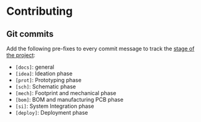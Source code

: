 # Contributing

## Git commits

Add the following pre-fixes to every commit message to track the [stage of the project](timeline.md):

- `[docs]`: general
- `[idea]`: Ideation phase
- `[prot]`: Prototyping phase
- `[sch]`: Schematic phase
- `[mech]`: Footprint and mechanical phase
- `[bom]`: BOM and manufacturing PCB phase
- `[si]`: System Integration phase
- `[deploy]`: Deployment phase
